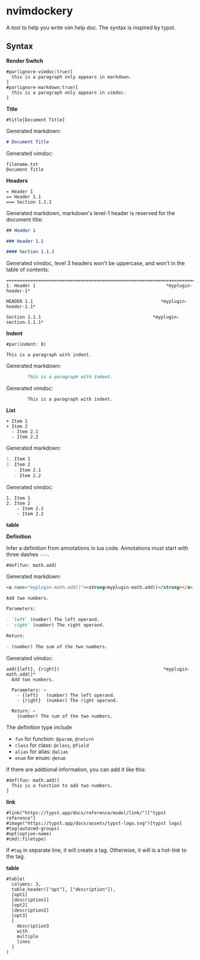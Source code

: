 # nvimdockery

A tool to help you write vim help doc. The syntax is inspired by typst.

## Syntax

**Render Switch**

```
#par(ignore-vimdoc:true)[
  this is a paragraph only appears in markdown.
]
#par(ignore-markdown:true)[
  this is a paragraph only appears in vimdoc.
]
```

**Title**

```
#title[Document Title]
```

Generated markdown:

```markdown
# Document Title
```

Generated vimdoc:

```vimdoc
filename.txt                                                     Document Title
```

**Headers**

```
= Header 1
== Header 1.1
=== Section 1.1.1
```

Generated markdown, markdown's level-1 header is reserved for the document title:

```markdown
## Header 1

### Header 1.1

#### Section 1.1.1
```

Generated vimdoc, level 3 headers won't be uppercase, and won't in the table of
contents:

```vimdoc
===============================================================================
1. Header 1                                                 *myplugin-header-1*

HEADER 1.1                                                *myplugin-header-1.1*

Section 1.1.1                                          *myplugin-section-1.1.1*
```

**Indent**

```
#par(indent: 8)

This is a paragraph with indent.
```

Generated markdown:

```markdown
        This is a paragraph with indent.
```

Generated vimdoc:

```vimdoc
        This is a paragraph with indent.
```

**List**

```
+ Item 1
+ Item 2
  - Item 2.1
  - Item 2.2
```

Generated markdown:

```markdown
1. Item 1
2. Item 2
   - Item 2.1
   - Item 2.2
```

Generated vimdoc:

```vimdoc
1. Item 1
2. Item 2
    - Item 2.1
    - Item 2.2
```

**table**

**Definition**

Infer a definition from annotations in lua code. Annotations must start with
three dashes `---`.

```
#def(fun: math.add)
```

Generated markdown:

```markdown
<a name="myplugin-math.add()"><strong>myplugin-math.add()</strong></a>

Add two numbers.

Parameters:

- `left` (number) The left operand.
- `right` (number) The right operand.

Return:

- (number) The sum of the two numbers.
```

Generated vimdoc:

```vimdoc
add({left}, {right})                                       *myplugin-math.add()*
  Add two numbers.

  Parameters: ~
    - {left}   (number) The left operand.
    - {right}  (number) The right operand.

  Return: ~
    (number) The sum of the two numbers.
```

The definition type include

- `fun` for function: `@param`, `@return`
- `class` for class: `@class`, `@field`
- `alias` for alias: `@alias`
- `enum` for enum: `@enum`

If there are addtional information, you can add it like this:

```
#def(fun: math.add)[
  This is a function to add two numbers.
]
```

**link**

```
#link("https://typst.app/docs/reference/model/link/")["typst reference"]
#image("https://typst.app/docs/assets/typst-logo.svg")[typst logo]
#tag(autocmd-groups)
#opt(option-name)
#cmd(:filetype)
```

If `#tag` in separate line, it will create a tag. Otherwise, it will is a
hot-link to the tag.

**table**

```
#table(
  columns: 3,
  table.header(["opt"], ["description"]),
  [opt1]
  [description1]
  [opt2]
  [description2]
  [opt3]
  [
    description3
    with
    multiple
    lines
  ]
)
```
